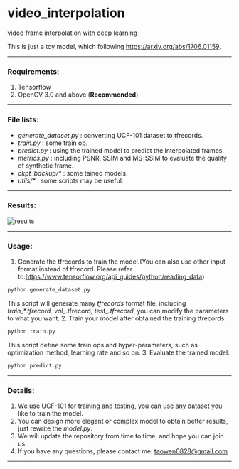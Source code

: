 # video_interpolation
video frame interpolation with deep learning

This is just a toy model, which following https://arxiv.org/abs/1706.01159.

---

### Requirements:

1. Tensorflow
2. OpenCV 3.0 and above (**Recommended**)

---

### File lists:
 - *generate_dataset.py* : converting UCF-101 dataset to tfrecords.
 - *train.py* : some train op.
 - *predict.py* : using the trained model to predict the interpolated frames.
 - *metrics.py* : including PSNR, SSIM and MS-SSIM to evaluate the quality of synthetic frame.
 - *ckpt_backup/\** : some tained models.
 - *utils/\** : some scripts may be useful.

---

### Results:

![results](https://github.com/taowenleon/video_interpolation/blob/master/results/Figure_1.png)

---

### Usage:

1. Generate the tfrecords to train the model.(You can also use other input format instead of tfrecord. Please refer to:https://www.tensorflow.org/api_guides/python/reading_data)
 ```bash
 python generate_dataset.py
 ```
 This script will generate many *tfrecords* format file, including *train_\*.tfrecord, val_*.tfrecord, test_*.tfrecord*, you can modify the parameters to what you want.
2. Train your model after obtained the training tfrecords:
 ```bash
 python train.py
 ```
 This script define some train ops and hyper-parameters, such as optimization method, learning rate and so on.
3. Evaluate the trained model:
 ```bash
 python predict.py
 ```
---

### Details:
1. We use UCF-101 for training and testing, you can use any dataset you like to train the model.
2. You can design more elegant or complex model to obtain better results, just rewrite the *model.py*.
3. We will update the repository from time to time, and hope you can join us.
4. If you have any questions, please contact me: taowen0828@gmail.com

---